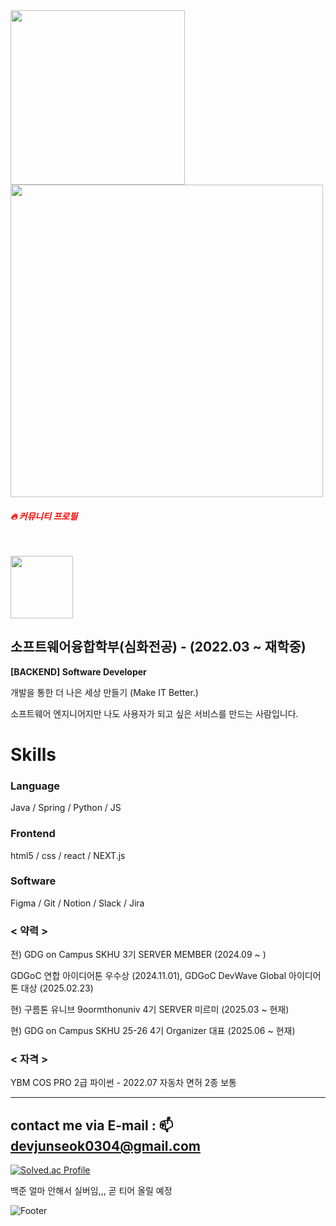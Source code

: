 
<img src="https://github.com/user-attachments/assets/786dedcc-0379-434f-977c-51104f664e95" width="279" />
<img src="https://github.com/user-attachments/assets/795115fb-4e94-4ee8-bcc1-f20c63135855" width="500" />
<h5><span style="color:#ff0000">🔥 커뮤니티 프로필 </span></h5>
<br>

 <img src="https://github.com/user-attachments/assets/f1976ac1-7fa7-492e-b590-b2dd4645b70a" width="100" /> <h2> 소프트웨어융합학부(심화전공) - (2022.03 ~ 재학중)</h2>
**[BACKEND] Software Developer**

개발을 통한 더 나은 세상 만들기 (Make IT Better.)

소프트웨어 엔지니어지만 나도 사용자가 되고 싶은 서비스를 만드는 사람입니다.

# Skills

### Language
Java / Spring / Python / JS 
<br>

### Frontend
html5 / css / react / NEXT.js

### Software
Figma / Git / Notion / Slack / Jira


### < 약력 >

전) GDG on Campus SKHU 3기 SERVER MEMBER (2024.09 ~ )

GDGoC 연합 아이디어톤 우수상 (2024.11.01), GDGoC DevWave Global 아이디어톤 대상 (2025.02.23)

현) 구름톤 유니브 9oormthonuniv 4기 SERVER 미르미 (2025.03 ~ 현재)

현) GDG on Campus SKHU 25-26 4기 Organizer 대표 (2025.06 ~ 현재)



### < 자격 >

YBM COS PRO 2급 파이썬 - 2022.07
자동차 면허 2종 보통 

---
## contact me via E-mail : 📫 devjunseok0304@gmail.com

[![Solved.ac Profile](http://mazassumnida.wtf/api/v2/generate_badge?boj=wicaduce)](https://solved.ac/wicaduce/)

백준 얼마 안해서 실버임,,, 곧 티어 올릴 예정 




![Footer](https://capsule-render.vercel.app/api?type=waving&color=gradient&height=200&section=footer)
